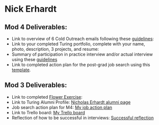 # Nick Erhardt

## Mod 4 Deliverables:
* Link to overview of 6 Cold Outreach emails following these [guidelines](https://github.com/turingschool/career-development-curriculum/blob/master/module_four/cold_outreach_deliverable_guidelines.md):
* Link to your completed Turing portfolio, complete with your name, photo, description, 3 projects, and resume:
* Summary of participation in practice interview and/or actual interview using these [guidelines](https://github.com/turingschool/career-development-curriculum/blob/master/module_four/interview_practice_reflection_guidelines.md)
* Link to completed action plan for the post-grad job search using this [template](https://github.com/turingschool/career-development-curriculum/blob/master/module_four/post_grad_plan.md). 

## Mod 3 Deliverables:

* Link to completed [Flower Exercise](https://gist.github.com/ski-climb/889d51a73291a53355dfec8afdf022e5):
* Link to Turing Alumni Profile: [Nicholas Erhardt alumni page](https://www.turing.io/alumni/nicholas-erhardt)
* Job search action plan for M4: [My job action plan](https://gist.github.com/ski-climb/ed7915fbaffb6e79fa077fd06b67b20f)
* Link to Trello board: [My Trello board](https://trello.com/b/qMX8y3dB/nick-erhardt-job-tracker)
* Reflection of how to be successful in interviews: [Successful reflection](https://gist.github.com/ski-climb/967522dfb9f2ae8e5aaaddd0c155af64)
